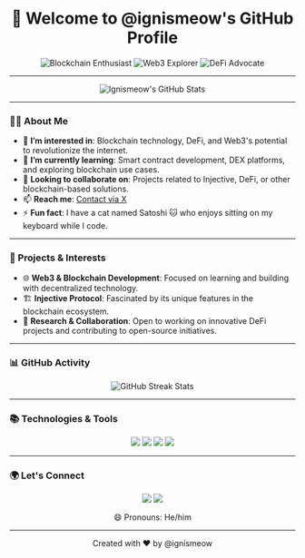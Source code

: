<h1 align="center">👋 Welcome to @ignismeow's GitHub Profile</h1>

<p align="center">
  <img src="https://img.shields.io/badge/-Blockchain%20Enthusiast-blueviolet?style=for-the-badge" alt="Blockchain Enthusiast"/>
  <img src="https://img.shields.io/badge/-Web3%20Explorer-orange?style=for-the-badge" alt="Web3 Explorer"/>
  <img src="https://img.shields.io/badge/-DeFi%20Advocate-green?style=for-the-badge" alt="DeFi Advocate"/>
</p>

---

<p align="center">
  <img src="https://github-readme-stats.vercel.app/api?username=ignismeow&show_icons=true&theme=radical" alt="Ignismeow's GitHub Stats"/>
</p>

---

### 🙋‍♂️ About Me
- 👀 **I’m interested in**: Blockchain technology, DeFi, and Web3's potential to revolutionize the internet.
- 🌱 **I’m currently learning**: Smart contract development, DEX platforms, and exploring blockchain use cases.
- 💼 **Looking to collaborate on**: Projects related to Injective, DeFi, or other blockchain-based solutions.
- 📫 **Reach me**: [Contact via X](https://x.com/IgnisMeow)
- ⚡ **Fun fact**: I have a cat named Satoshi 🐱 who enjoys sitting on my keyboard while I code.

---

### 🚀 Projects & Interests
- 🌐 **Web3 & Blockchain Development**: Focused on learning and building with decentralized technology.
- 🏗️ **Injective Protocol**: Fascinated by its unique features in the blockchain ecosystem.
- 🔬 **Research & Collaboration**: Open to working on innovative DeFi projects and contributing to open-source initiatives.

---

### 📊 GitHub Activity
<p align="center">
  <img src="https://github-readme-streak-stats.herokuapp.com/?user=ignismeow&theme=radical" alt="GitHub Streak Stats"/>
</p>

---

### 📚 Technologies & Tools
<p align="center">
  <img src="https://img.shields.io/badge/-Solidity-363636?style=for-the-badge&logo=solidity&logoColor=white"/>
  <img src="https://img.shields.io/badge/-Web3.js-363636?style=for-the-badge&logo=javascript&logoColor=white"/>
  <img src="https://img.shields.io/badge/-Hardhat-333333?style=for-the-badge&logo=hardhat&logoColor=white"/>
  <img src="https://img.shields.io/badge/-Injective-blue?style=for-the-badge&logo=injectiveprotocol&logoColor=white"/>
</p>

---

### 🌍 Let's Connect
<p align="center">
  <a href="https://x.com/IgnisMeow"><img src="https://img.shields.io/badge/X-@IgnisMeow-blue?style=for-the-badge&logo=x"/></a>
  <a href="mailto:ignismeow@example.com"><img src="https://img.shields.io/badge/Email-ignismeow@example.com-red?style=for-the-badge&logo=gmail"/></a>
</p>

<p align="center">😄 Pronouns: He/him</p>

---

<p align="center">Created with ❤️ by @ignismeow</p>

